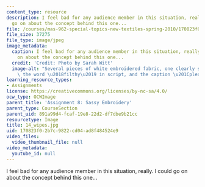 ```yaml
---
content_type: resource
description: I feel bad for any audience member in this situation, really. I could
  go on about the concept behind this one...
file: /courses/mas-962-special-topics-new-textiles-spring-2010/170823f02b7c9822cd04ad8f484524e9_14_wipes.jpg
file_size: 37275
file_type: image/jpeg
image_metadata:
  caption: I feel bad for any audience member in this situation, really. I could go
    on about the concept behind this one...
  credit: 'Credit: Photo by Sarah Witt'
  image-alt: "Several pieces of white embroidered fabric, one clearly showing with\
    \ the word \u2018filthy\u2019 in script, and the caption \u201Cplease, take one.\u201D"
learning_resource_types:
- Assignments
license: https://creativecommons.org/licenses/by-nc-sa/4.0/
ocw_type: OCWImage
parent_title: 'Assignment 8: Sassy Embroidery'
parent_type: CourseSection
parent_uid: 891a99d4-fcaf-19e8-22d2-df7dbe9b21cc
resourcetype: Image
title: 14_wipes.jpg
uid: 170823f0-2b7c-9822-cd04-ad8f484524e9
video_files:
  video_thumbnail_file: null
video_metadata:
  youtube_id: null
---
```

I feel bad for any audience member in this situation, really. I could go on about the concept behind this one...